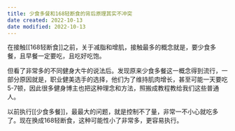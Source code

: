 ```yaml
---
title: 少食多餐和168轻断食的背后原理其实不冲突
date created: 2022-10-13
date modified: 2022-10-13
---
```

在接触[[168轻断食]]之前，关于减脂和增肌，接触最多的概念就是，要少食多餐，且早餐一定要吃，且吃好吃饱。

但看了非常多的不同健身大牛的说法后。发现原来少食多餐这一概念得到流行，一部分原因就是，职业健美选手的选择，他们为了维持肌肉增长，甚至可能一天要吃5-7顿，因此很多健身博主也把这种理念和方法，照搬成教程教给我们这些普通人。

以前执行[[少食多餐]]，最最大的问题，就是控制不了量，非常一不小心就吃多了。现在换成168轻断食，这种可能性小了非常多，更容易执行。